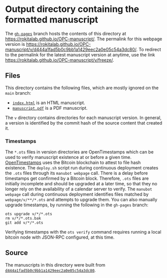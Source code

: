 # Output directory containing the formatted manuscript

The [`gh-pages`](https://github.com/rokitalab/OPC-manuscript/tree/gh-pages) branch hosts the contents of this directory at <https://rokitalab.github.io/OPC-manuscript/>.
The permalink for this webpage version is <https://rokitalab.github.io/OPC-manuscript/v/d444a1fad5b0c9bb1a1429eec2a0e05c54a3dc80/>.
To redirect to the permalink for the latest manuscript version at anytime, use the link <https://rokitalab.github.io/OPC-manuscript/v/freeze/>.

## Files

This directory contains the following files, which are mostly ignored on the `main` branch:

+ [`index.html`](index.html) is an HTML manuscript.
+ [`manuscript.pdf`](manuscript.pdf) is a PDF manuscript.

The `v` directory contains directories for each manuscript version.
In general, a version is identified by the commit hash of the source content that created it.

### Timestamps

The `*.ots` files in version directories are OpenTimestamps which can be used to verify manuscript existence at or before a given time.
[OpenTimestamps](https://opentimestamps.org/) uses the Bitcoin blockchain to attest to file hash existence.
The `deploy.sh` script run during continuous deployment creates the `.ots` files through its `manubot webpage` call.
There is a delay before timestamps get confirmed by a Bitcoin block.
Therefore, `.ots` files are initially incomplete and should be upgraded at a later time, so that they no longer rely on the availability of a calendar server to verify.
The `manubot webpage` call during continuous deployment identifies files matched by `webpage/v/**/*.ots` and attempts to upgrade them.
You can also manually upgrade timestamps, by running the following in the `gh-pages` branch:

```shell
ots upgrade v/*/*.ots
rm v/*/*.ots.bak
git add v/*/*.ots
```

Verifying timestamps with the `ots verify` command requires running a local bitcoin node with JSON-RPC configured, at this time.

## Source

The manuscripts in this directory were built from
[`d444a1fad5b0c9bb1a1429eec2a0e05c54a3dc80`](https://github.com/rokitalab/OPC-manuscript/commit/d444a1fad5b0c9bb1a1429eec2a0e05c54a3dc80).
